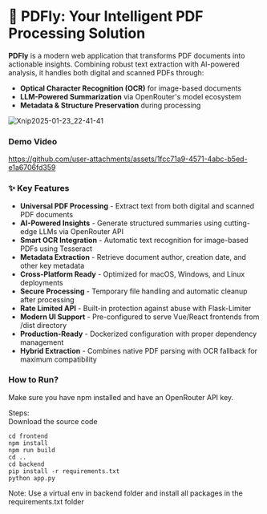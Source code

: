 # 📄 PDFly: Your Intelligent PDF Processing Solution

**PDFly** is a modern web application that transforms PDF documents into actionable insights. Combining robust text extraction with AI-powered analysis, it handles both digital and scanned PDFs through:

- **Optical Character Recognition (OCR)** for image-based documents  
- **LLM-Powered Summarization** via OpenRouter's model ecosystem  
- **Metadata & Structure Preservation** during processing  

![Xnip2025-01-23_22-41-41](https://github.com/user-attachments/assets/7b5abc2e-1862-430d-9640-dbefe92d4106)


### Demo Video


https://github.com/user-attachments/assets/1fcc71a9-4571-4abc-b5ed-e1a6706fd359



### ✨ Key Features

<ul>
  <li><strong>Universal PDF Processing</strong> - Extract text from both digital and scanned PDF documents</li>
  <li><strong>AI-Powered Insights</strong> - Generate structured summaries using cutting-edge LLMs via OpenRouter API</li>
  <li><strong>Smart OCR Integration</strong> - Automatic text recognition for image-based PDFs using Tesseract</li>
  <li><strong>Metadata Extraction</strong> - Retrieve document author, creation date, and other key metadata</li>
  <li><strong>Cross-Platform Ready</strong> - Optimized for macOS, Windows, and Linux deployments</li>
  <li><strong>Secure Processing</strong> - Temporary file handling and automatic cleanup after processing</li>
  <li><strong>Rate Limited API</strong> - Built-in protection against abuse with Flask-Limiter</li>
  <li><strong>Modern UI Support</strong> - Pre-configured to serve Vue/React frontends from /dist directory</li>
  <li><strong>Production-Ready</strong> - Dockerized configuration with proper dependency management</li>
  <li><strong>Hybrid Extraction</strong> - Combines native PDF parsing with OCR fallback for maximum compatibility</li>
</ul>

### How to Run?

Make sure you have npm installed and have an OpenRouter API key.

Steps: <br>
Download the source code <br>
```
cd frontend
npm install
npm run build
cd ..
cd backend
pip install -r requirements.txt
python app.py 
```
Note: Use a virtual env in backend folder and install all packages in the requirements.txt folder

